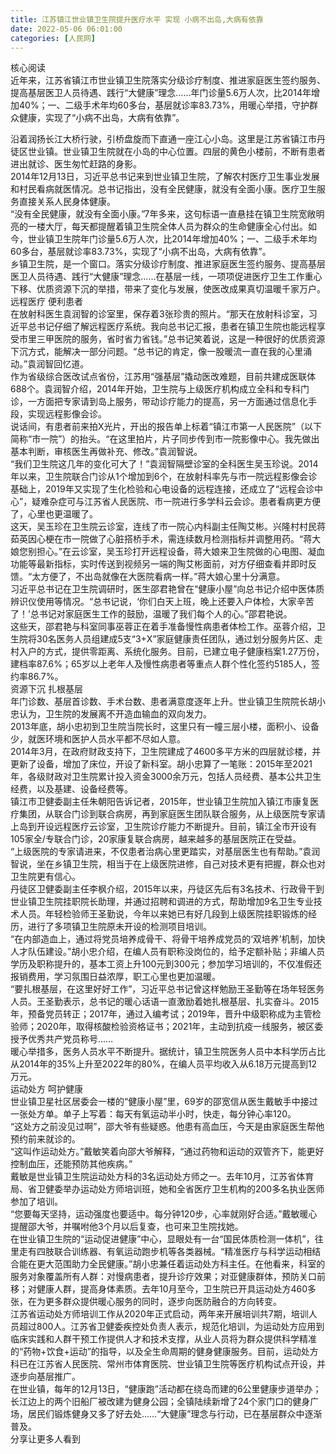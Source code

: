```yaml
---
title: 江苏镇江世业镇卫生院提升医疗水平 实现 小病不出岛,大病有依靠 
date: 2022-05-06 06:01:00
categories: [人民网]
---
```

核心阅读  
近年来，江苏省镇江市世业镇卫生院落实分级诊疗制度、推进家庭医生签约服务、提高基层医卫人员待遇、践行“大健康”理念……年门诊量5.6万人次，比2014年增加40%；一、二级手术年均60多台，基层就诊率83.73%，用暖心举措，守护群众健康，实现了“小病不出岛，大病有依靠”。  
  
沿着润扬长江大桥行驶，引桥盘旋而下直通一座江心小岛。这里是江苏省镇江市丹徒区世业镇。世业镇卫生院就在小岛的中心位置。四层的黄色小楼前，不断有患者进出就诊、医生匆忙赶路的身影。  
2014年12月13日，习近平总书记来到世业镇卫生院，了解农村医疗卫生事业发展和村民看病就医情况。总书记指出，没有全民健康，就没有全面小康。医疗卫生服务直接关系人民身体健康。  
“没有全民健康，就没有全面小康。”7年多来，这句标语一直悬挂在镇卫生院宽敞明亮的一楼大厅，每天都提醒着镇卫生院全体人员为群众的生命健康全心付出。如今，世业镇卫生院年门诊量5.6万人次，比2014年增加40%；一、二级手术年均60多台，基层就诊率83.73%，实现了“小病不出岛，大病有依靠”。  
乡镇卫生院，是一个窗口。落实分级诊疗制度、推进家庭医生签约服务、提高基层医卫人员待遇、践行“大健康”理念……在基层一线，一项项促进医疗卫生工作重心下移、优质资源下沉的举措，带来了变化与发展，使医改成果真切温暖千家万户。  
远程医疗  便利患者  
在放射科医生袁润智的诊室里，保存着3张珍贵的照片。“那天在放射科诊室，习近平总书记仔细了解远程医疗系统。我向总书记汇报，患者在镇卫生院也能远程享受市里三甲医院的服务，省时省力省钱。”总书记笑着说，这是一种很好的优质资源下沉方式，能解决一部分问题。“总书记的肯定，像一股暖流一直在我的心里涌动。”袁润智回忆道。  
作为省级综合医改试点省份，江苏用“强基层”撬动医改难题，目前共建成医联体688个。袁润智介绍，2014年开始，卫生院与上级医疗机构成立全科和专科门诊，一方面把专家请到岛上服务，带动诊疗能力的提高，另一方面通过信息化手段，实现远程影像会诊。  
说话间，有患者前来拍X光片，开出的报告单上标着“镇江市第一人民医院”（以下简称“市一院”）的抬头。“在这里拍片，片子同步传到市一院影像中心。我先做出基本判断，审核医生再做补充、修改。”袁润智说。  
“我们卫生院这几年的变化可大了！”袁润智隔壁诊室的全科医生吴玉珍说。2014年以来，卫生院联合门诊从1个增加到6个，在放射科率先与市一院远程影像会诊基础上，2019年又实现了生化检验和心电设备的远程连接，还成立了“远程会诊中心”，疑难杂症可与江苏省人民医院、市一院进行多学科云会诊。患者看病更方便了，心里也更温暖了。  
这天，吴玉珍在卫生院云诊室，连线了市一院心内科副主任陶艾彬。兴隆村村民蒋茹英因心梗在市一院做了心脏搭桥手术，需连续数月检测指标并调整用药。“蒋大娘您别担心。”在云诊室，吴玉珍打开远程设备，蒋大娘来卫生院做的心电图、凝血功能等最新指标，实时传送到视频另一端的陶艾彬面前，对方仔细查看并即时反馈。“太方便了，不出岛就像在大医院看病一样。”蒋大娘心里十分满意。  
习近平总书记在卫生院调研时，医生邵君艳曾在“健康小屋”向总书记介绍中医体质辨识仪使用等情况。“总书记说，‘你们白天上班，晚上还要入户体检，大家辛苦了！’总书记对家庭医生工作的鼓励，温暖了我们每个人的心。”邵君艳说。  
这些天，邵君艳与科室同事巫蓉正在着手准备慢性病患者体检工作。巫蓉介绍，卫生院将30名医务人员组建成5支“3+X”家庭健康责任团队，通过划分服务片区、走村入户的方式，提供零距离、系统化服务。目前，已建立电子健康档案1.27万份，建档率87.6%；65岁以上老年人及慢性病患者等重点人群个性化签约5185人，签约率86.7%。  
资源下沉  扎根基层  
年门诊数、基层首诊数、手术台数、患者满意度逐年上升。世业镇卫生院院长胡小忠认为，卫生院的发展离不开造血输血的双向发力。  
2013年底，胡小忠初到卫生院当院长时，这里只有一幢三层小楼，面积小、设备少，就医环境和医护人员水平都不尽如人意。  
2014年3月，在政府财政支持下，卫生院建成了4600多平方米的四层就诊楼，并更新了设备，增加了床位，开设了新科室。胡小忠算了一笔账：2015年至2021年，各级财政对卫生院累计投入资金3000余万元，包括人员经费、基本公共卫生经费，以及基建、设备经费等。  
镇江市卫健委副主任朱朝阳告诉记者，2015年，世业镇卫生院加入镇江市康复医疗集团，从联合门诊到联合病房，再到家庭医生团队联合服务，从上级医院专家请上岛到开设远程医疗云诊室，卫生院诊疗能力不断提升。目前，镇江全市开设有105家全/专联合门诊，20家康复联合病房，越来越多的基层医院正在受益。  
“上级医院的专家请进来，不仅患者治病心里更踏实，对基层医生也有帮助。”袁润智说，坐在乡镇卫生院，相当于在上级医院进修，自己对技术更有把握，群众也对卫生院更有信心。  
丹徒区卫健委副主任李枫介绍，2015年以来，丹徒区先后有3名技术、行政骨干到世业镇卫生院挂职院长助理，并通过招聘和调进的方式，帮助增加9名卫生专业技术人员。年轻检验师王圣勤说，今年以来她已有好几段到上级医院挂职锻炼的经历，进行了多项镇卫生院原未开设的检测项目培训。  
“在内部造血上，通过将党员培养成骨干、将骨干培养成党员的‘双培养’机制，加快人才队伍建设。”胡小忠介绍，在编人员有职称没岗位的，给予定额补贴；非编人员学历及职称提升的，基本工资上升100元到300元；参加学习培训的，不仅准假还报销费用，学习氛围日益浓厚，职工心里也更加温暖。  
“要扎根基层，在这里好好工作”，习近平总书记曾这样勉励王圣勤等在场年轻医务人员。王圣勤表示，总书记的暖心话语一直激励着她扎根基层、扎实奋斗。2015年，预备党员转正；2017年，通过入编考试；2019年，晋升中级职称成为主管检验师；2020年，取得核酸检验资格证书；2021年，主动到抗疫一线服务，被区委授予优秀共产党员称号……  
暖心举措多，医务人员水平不断提升。据统计，镇卫生院医务人员中本科学历占比从2014年的35%上升至2022年的80%，在编人员平均收入从6.18万元提高到12万元。  
运动处方  呵护健康  
世业镇卫星社区居委会一楼的“健康小屋”里，69岁的邵宽信从医生戴敏手中接过一张处方单。单子上写着：每天有氧运动半小时，快走，每分钟心率120。  
“这处方之前没见过啊”，邵大爷有些疑惑。他患有高血压，今天是由家庭医生帮他预约前来就诊的。  
“这叫作运动处方。”戴敏笑着向邵大爷解释，“通过药物和运动的双管齐下，能更好控制血压，还能预防其他疾病。”  
戴敏是世业镇卫生院运动处方科的3名运动处方师之一。去年10月，江苏省体育局、省卫健委举办运动处方师培训班，她和全省医疗卫生机构的200多名执业医师参加了培训。  
“您要每天坚持，运动强度也要适中。每分钟120步，心率就刚好合适。”戴敏暖心提醒邵大爷，并嘱咐他3个月以后复查，也可来卫生院找她。  
在世业镇卫生院的“运动促进健康”中心，显眼处有一台“国民体质检测一体机”，往里走有四肢联合训练器、有氧运动跑步机等各类器械。“精准医疗与科学运动相结合能在更大范围助力全民健康。”胡小忠兼任着运动处方科主任。在他看来，科室的服务对象覆盖所有人群：对慢病患者，提升诊疗效果；对亚健康群体，预防关口前移；对健康人群，提高身体素质。去年10月至今，卫生院已开具运动处方460多张，在为更多群众提供暖心服务的同时，逐步向医防融合的方向转变。  
江苏省运动处方师培训工作从2020年正式启动，两年来开展培训共7期，培训人员超过800人。江苏省卫健委疾控处负责人表示，规范化培训，为运动处方应用到临床实践和人群干预工作提供人才和技术支撑，从业人员将为群众提供科学精准的“药物+饮食+运动”的指导，以及全生命周期的健身健康服务。目前，运动处方科已在江苏省人民医院、常州市体育医院、世业镇卫生院等医疗机构试点开设，并逐步向基层推广。  
在世业镇，每年的12月13日，“健康跑”活动都在绕岛而建的6公里健康步道举办；长江边上的两个旧船厂被改建为健身公园；全镇陆续新增了24个家门口的健身广场，居民们锻炼健身又多了好去处……“大健康”理念与行动，已在基层群众中逐渐普及。  
分享让更多人看到  
